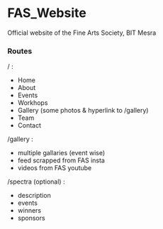 # FAS_Website
Official website of the Fine Arts Society, BIT Mesra

### Routes

/ :
- Home
- About
- Events
- Workhops
- Gallery (some photos & hyperlink to /gallery)
- Team
- Contact

/gallery :
- multiple gallaries (event wise)
- feed scrapped from FAS insta
- videos from FAS youtube

/spectra (optional) :
- description
- events
- winners
- sponsors
